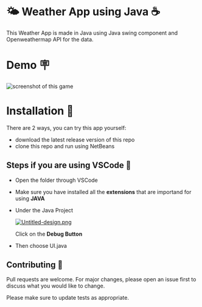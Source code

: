 # 🌤️ Weather App using Java ☕️

This Weather App is made in Java using Java swing component and Openweathermap API for the data.

# Demo 🪧

![screenshot of this game](./weather_app.gif)

# Installation 🔧

 There are 2 ways, you can try this app yourself:
- download the latest release version of this repo
- clone this repo and run using NetBeans

  
## Steps if you are using VSCode 📍

- Open the folder through VSCode 
- Make sure you have installed all the **extensions** that are importand for using **JAVA**
- Under the Java Project 

   [![Untitled-design.png](https://i.postimg.cc/HnZn3Pt2/Untitled-design.png)](https://postimg.cc/30G3x1V4)

 	Click on the **Debug Button** 

 - Then choose UI.java

## Contributing 🤝

Pull requests are welcome. For major changes, please open an issue first
to discuss what you would like to change.

Please make sure to update tests as appropriate.
